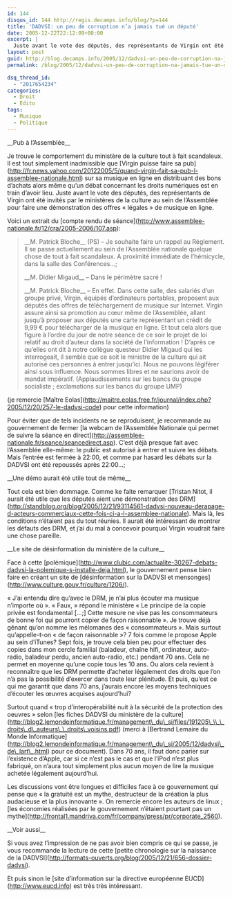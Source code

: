 ```yaml
---
id: 144
disqus_id: 144 http://regis.decamps.info/blog/?p=144
title: 'DADVSI: un peu de corruption n’a jamais tué un député'
date: 2005-12-22T22:12:09+00:00
excerpt: |
  Juste avant le vote des députés, des représentants de Virgin ont été invités par le minsitère de la culture au sein de l'Assemblée pour faire une démonstration des offres "légales" de musique en ligne.
layout: post
guid: http://blog.decamps.info/2005/12/dadvsi-un-peu-de-corruption-na-jamais-tue-un-depute/
permalink: /blog/2005/12/dadvsi-un-peu-de-corruption-na-jamais-tue-un-depute/

dsq_thread_id:
  - "2017654234"
categories:
  - Droit
  - Edito
tags:
  - Musique
  - Politique
---
```

\_\_Pub à l’Assemblée\_\_
  
Je trouve le comportement du ministère de la culture tout à fait scandaleux. Il est tout simplement inadmissible que \[Virgin puisse faire sa pub\](http://fr.news.yahoo.com/20122005/5/quand-virgin-fait-sa-pub-l-assemblee-nationale.html) sur sa musique en ligne en distribuant des bons d’achats alors même qu’un débat concernant les droits numériques est en train d’avoir lieu. Juste avant le vote des députés, des représentants de Virgin ont été invités par le ministères de la culture au sein de l’Assemblée pour faire une démonstration des offres « légales » de musique en ligne. 

Voici un extrait du \[compte rendu de séance\](http://www.assemblee-nationale.fr/12/cra/2005-2006/107.asp):

> \_\_M. Patrick Bloche\_\_ (PS) – Je souhaite faire un rappel au Règlement. Il se passe actuellement au sein de l’Assemblée nationale quelque chose de tout à fait scandaleux. A proximité immédiate de l’hémicycle, dans la salle des Conférences…;
> 
> \_\_M. Didier Migaud\_\_ – Dans le périmètre sacré !
> 
> \_\_M. Patrick Bloche\_\_ – En effet. Dans cette salle, des salariés d’un groupe privé, Virgin, équipés d’ordinateurs portables, proposent aux députés des offres de téléchargement de musique sur Internet. Virgin assure ainsi sa promotion au cœur même de l’Assemblée, allant jusqu’à proposer aux députés une carte représentant un crédit de 9,99 € pour télécharger de la musique en ligne. Et tout cela alors que figure à l’ordre du jour de notre séance de ce soir le projet de loi relatif au droit d’auteur dans la société de l’information ! D’après ce qu’elles ont dit à notre collègue questeur Didier Migaud qui les interrogeait, il semble que ce soit le ministre de la culture qui ait autorisé ces personnes à entrer jusqu’ici. Nous ne pouvons légiférer ainsi sous influence. Nous sommes libres et ne saurions avoir de mandat impératif. (Applaudissements sur les bancs du groupe socialiste ; exclamations sur les bancs du groupe UMP) 

(je remercie \[Maître Eolas\](http://maitre.eolas.free.fr/journal/index.php?2005/12/20/257-le-dadvsi-code) pour cette information)

Pour éviter que de tels incidents ne se reproduisent, je recommande au gouvernement de fermer \[la webcam de l’Assemblée Nationale qui permet de suivre la séance en direct\](http://assemblee-nationale.fr/seance/seancedirect.asp). C’est déjà presque fait avec l’Assemblée elle-même: le public est autorisé à entrer et suivre les débats. Mais l’entrée est fermée à 22:00, et comme par hasard les débats sur la DADVSI ont été repoussés après 22:00…;

\_\_Une démo aurait été utile tout de même\_\_
  
Tout cela est bien dommage. Comme ke faite remarquer \[Tristan Nitot, il aurait été utile que les députés aient une démonstration des DRM\](http://standblog.org/blog/2005/12/21/93114561-dadvsi-nouveau-derapage-d-acteurs-commerciaux-cette-fois-ci-a-l-assemblee-nationale). Mais là, les conditions n’étaient pas du tout réunies. Il aurait été intéressant de montrer les défauts des DRM, et j’ai du mal à concevoir pourquoi Virgin voudrait faire une chose pareille.

\_\_Le site de désinformation du ministère de la culture\_\_
  
Face à cette \[polémique\](http://www.clubic.com/actualite-30267-debats-dadvsi-la-polemique-s-installe-deja.html), le gouvernement pense bien faire en créant un site de \[désinformation sur la DADVSI et mensonges\](http://www.culture.gouv.fr/culture/1206/).

« J’ai entendu dire qu’avec le DRM, je n’ai plus écouter ma musique n’importe où ». « Faux, » répond le ministère « Le principe de la copie privée est fondamental […;] Cette mesure ne vise pas les consommateurs de bonne foi qui pourront copier de façon raisonnable ». Je trouve déjà gênant qu’on nomme les mélomanes des « consommateurs ». Mais surtout qu’appelle-t-on « de façon raisonnable »? 7 fois comme le propose Apple au sein d’iTunes? Sept fois, je trouve cela bien peu pour effectuer des copies dans mon cercle familial (baladeur, chaîne hifi, ordinateur, auto-radio, baladeur perdu, ancien auto-radio, etc.) pendant 70 ans. Cela ne permet en moyenne qu’une copie tous les 10 ans. Ou alors cela revient à reconnaître que les DRM permette d’acheter légalement des droits que l’on n’a pas la possibilité d’exercer dans toute leur plénitude. Et puis, qu’est ce qui me garantit que dans 70 ans, j’aurais encore les moyens techniques d’écouter les œuvres acquises aujourd’hui?

Surtout quand « trop d’interopérabilité nuit à la sécurité de la protection des oeuvres » selon \[les fiches DADVSI du ministère de la culture\](http://blog2.lemondeinformatique.fr/management\_du\_si/files/191205\_\\_\_droits\_d\_auteurs\_\_droits\_voisins.pdf) (merci à \[Bertrand Lemaire du Monde Informatique\](http://blog2.lemondeinformatique.fr/management\_du\_si/2005/12/dadvsi\_de\_lart\_.html) pour ce document). Dans 70 ans, il faut donc parier sur l’existence d’Apple, car si ce n’est pas le cas et que l’iPod n’est plus fabriqué, on n’aura tout simplement plus aucun moyen de lire la musique achetée légalement aujourd’hui.

Les discussions vont être longues et difficiles face à ce gouvernement qui pense que « la gratuité est un mythe, destructeur de la création la plus audacieuse et la plus innovante ». On remercie encore les auteurs de linux ; \[les économies réalisées par le gouvernement n’étaient pourtant pas un mythe\](http://frontal1.mandriva.com/fr/company/press/pr/corporate_2560).

\_\_Voir aussi\_\_
  
Si vous avez l’impression de ne pas avoir bien compris ce qui se passe, je vous recommande la lecture de cette \[petite chronologie sur la naissance de la DADVSI\](http://formats-ouverts.org/blog/2005/12/21/656-dossier-dadvsi).

Et puis sinon le \[site d’information sur la directive européenne EUCD\](http://www.eucd.info) est très très intéressant.
